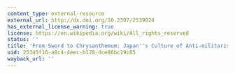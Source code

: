 ```yaml
---
content_type: external-resource
external_url: http://dx.doi.org/10.2307/2539024
has_external_license_warning: true
license: https://en.wikipedia.org/wiki/All_rights_reserved
status: ''
title: 'From Sword to Chrysanthemum: Japan''s Culture of Anti-militarism'
uid: 25345f16-a8c4-4eec-b178-dce86bc19c85
wayback_url: ''
---
```

